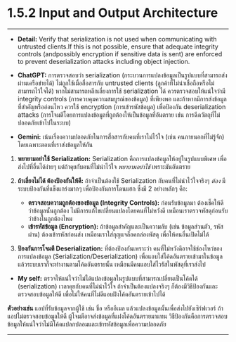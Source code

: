 # 1.5.2 Input and Output Architecture

---
- **Detail:** Verify that serialization is not used when communicating with untrusted clients.If this is not possible,
ensure that adequate integrity controls (andpossibly encryption if sensitive data is sent) are enforced to prevent
deserialization attacks including object injection.

 - **ChatGPT:** การตรวจสอบว่า serialization (กระบวนการแปลงข้อมูลเป็นรูปแบบที่สามารถส่งผ่านเครือข่ายได้) ไม่ถูกใช้เมื่อสื่อสารกับ untrusted clients (ลูกค้าที่ไม่น่าเชื่อถือหรือไม่สามารถไว้ใจได้)
หากไม่สามารถหลีกเลี่ยงการใช้ serialization ได้ ควรตรวจสอบให้แน่ใจว่ามี integrity controls (การควบคุมความสมบูรณ์ของข้อมูล) ที่เพียงพอ และถ้าหากมีการส่งข้อมูลที่สำคัญหรืออ่อนไหว
ควรใช้ encryption (การเข้ารหัสข้อมูล) เพื่อป้องกัน deserialization attacks (การโจมตีโดยการแปลงข้อมูลที่ถูกต้องให้เป็นข้อมูลที่อันตราย เช่น การฉีดวัตถุที่ไม่ปลอดภัยเข้าไปในระบบ)



- **Gemini:** เน้นเรื่องความปลอดภัยในการสื่อสารกับคนที่เราไม่ไว้ใจ (เช่น คนภายนอกที่ไม่รู้จัก) โดยเฉพาะตอนที่เราส่งข้อมูลให้กัน
  
1. **พยายามอย่าใช้ Serialization:** Serialization คือการแปลงข้อมูลให้อยู่ในรูปแบบพิเศษ เพื่อส่งไปที่อื่นได้ง่ายๆ  แต่ถ้าคุยกับคนที่ไม่น่าไว้ใจ *พยายามอย่าใช้* เพราะมันอันตราย

2. **ถ้าเลี่ยงไม่ได้ ต้องป้องกันให้ดี:** ถ้าจำเป็นต้องใช้ Serialization กับคนที่ไม่น่าไว้ใจจริงๆ  *ต้อง* มีระบบป้องกันที่แข็งแกร่งมากๆ เพื่อป้องกันการโดนแฮก ซึ่งมี 2 อย่างหลักๆ คือ:
    * **ตรวจสอบความถูกต้องของข้อมูล (Integrity Controls):**  ก่อนรับข้อมูลมา ต้องเช็คให้ดีว่าข้อมูลนั้นถูกต้อง ไม่มีการแก้ไขเปลี่ยนแปลงโดยคนที่ไม่หวังดี  เหมือนเราตรวจพัสดุก่อนรับ ว่าข้างในถูกต้องไหม
    * **เข้ารหัสข้อมูล (Encryption):** ถ้าข้อมูลสำคัญและเป็นความลับ (เช่น ข้อมูลส่วนตัว, รหัสผ่าน)  ต้องเข้ารหัสก่อนส่ง  เหมือนเราใส่กุญแจล็อคกล่องพัสดุ  เพื่อให้คนอื่นเปิดไม่ได้

3. **ป้องกันการโจมตี Deserialization:**  ที่ต้องป้องกันเพราะว่า  คนที่ไม่หวังดีอาจใช้ช่องโหว่ของการแปลงข้อมูล (Serialization/Deserialization)  เพื่อแอบใส่โค้ดอันตรายเข้ามาในข้อมูล  แล้วระบบเราก็จะทำงานตามโค้ดอันตรายนั้น  เหมือนมีคนแอบใส่ไวรัสในพัสดุที่เราส่งไป



- **My self:** ตรวจให้แน่ใจว่าไม่ได้แปลงข้อมูลในรูปแบบที่สามารถเปลี่ยนเป็นโค้ดได้ (serialization) เวลาคุยกับคนที่ไม่น่าไว้ใจ ถ้าจำเป็นต้องแปลงจริงๆ ก็ต้องมีวิธีป้องกันและตรวจสอบข้อมูลให้ดี เพื่อไม่ให้คนที่ไม่ดีแอบฝังโค้ดอันตรายเข้าไปได้

**ตัวอย่างเช่น** แอปที่รับข้อมูลจากผู้ใช้ เช่น ชื่อ หรืออีเมล แล้วแปลงข้อมูลนั้นเพื่อส่งไปยังเซิร์ฟเวอร์ ถ้าแอปไม่ตรวจสอบข้อมูลให้ดี ผู้โจมตีอาจส่งข้อมูลที่แฝงโค้ดอันตรายมาแทน วิธีป้องกันคือการตรวจสอบข้อมูลให้แน่ใจว่าไม่มีโค้ดแปลกปลอมและเข้ารหัสข้อมูลเพื่อความปลอดภัย

---
